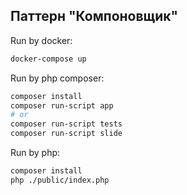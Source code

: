 ## Паттерн "Компоновщик"

Run by docker:
```bash
docker-compose up
```

Run by php composer:
```bash
composer install
composer run-script app
# or
composer run-script tests
composer run-script slide
```

Run by php:
```bash
composer install
php ./public/index.php
```